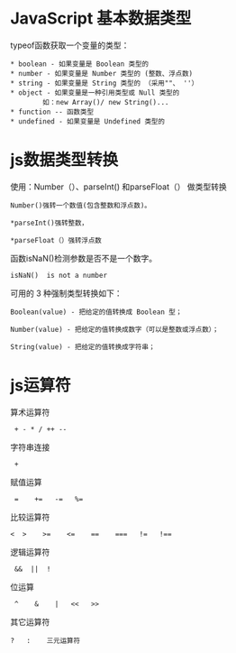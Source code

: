 # JavaScript 基本数据类型

typeof函数获取一个变量的类型：

```angularjs
* boolean - 如果变量是 Boolean 类型的
* number - 如果变量是 Number 类型的 (整数、浮点数)
* string - 如果变量是 String 类型的 （采用""、 ''）
* object - 如果变量是一种引用类型或 Null 类型的 
        如：new Array()/ new String()...
* function -- 函数类型
* undefined - 如果变量是 Undefined 类型的
```

# js数据类型转换
使用：Number（）、parseInt() 和parseFloat（） 做类型转换
```angularjs
Number()强转一个数值(包含整数和浮点数)。

*parseInt()强转整数，

*parseFloat（）强转浮点数
```

函数isNaN()检测参数是否不是一个数字。
```angularjs
isNaN()  is not a number
```

可用的 3 种强制类型转换如下：

```angularjs
Boolean(value) - 把给定的值转换成 Boolean 型；

Number(value) - 把给定的值转换成数字（可以是整数或浮点数）；

String(value) - 把给定的值转换成字符串；
```

# js运算符

算术运算符

```angularjs
 + - * / ++ --
```
字符串连接
```angularjs
 +
```
赋值运算
```angularjs
 =    +=   -=   %=
```
比较运算符
```angularjs
<  >    >=    <=    ==    ===   !=   !==
```
逻辑运算符
```angularjs
 &&  ||  !
```
位运算
```angularjs
 ^    &    |   <<   >>
```
其它运算符
```angularjs
?   :    三元运算符
```